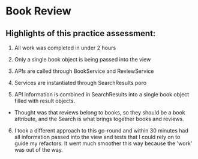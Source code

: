 # Book Review

## Highlights of this practice assessment:

1. All work was completed in under 2 hours

2. Only a single book object is being passed into the view

3. APIs are called through BookService and ReviewService

4. Services are instantiated through SearchResults poro

5. API information is combined in SearchResults into a single book object filled with result objects.

* Thought was that reviews belong to books, so they should be a book attribute, and the Search is what brings together books and reviews.

6. I took a different approach to this go-round and within 30 minutes had all information passed into the view and tests that I could rely on to guide my refactors.  It went much smoother this way because the 'work' was out of the way.
